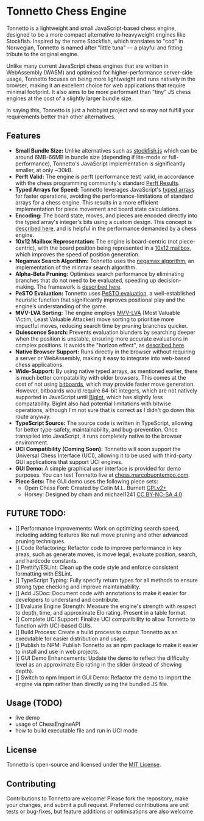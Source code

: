 # Tonnetto Chess Engine

Tonnetto is a lightweight and small JavaScript-based chess engine, designed to be a more compact alternative to heavyweight engines like Stockfish. Inspired by the name Stockfish, which translates to "cod" in Norwegian, Tonnetto is named after "little tuna" — a playful and fitting tribute to the original engine.

Unlike many current JavaScript chess engines that are written in WebAssembly (WASM) and optimised for higher-performance server-side usage, Tonnetto focuses on being more lightweight and runs natively in the browser, making it an excellent choice for web applications that require minimal footprint. It also aims to be more performant than "tiny" JS chess engines at the cost of a slightly larger bundle size.

In saying this, Tonnetto is just a hobbyist project and so may not fulfill your requirements better than other alternatives.

## Features
- **Small Bundle Size:** Unlike alternatives such as [stockfish.js](https://github.com/nmrugg/stockfish.js/) which can be around 6MB-66MB in bundle size (depending if lite-mode or full-performance), Tonnetto's JavaScript implementation is significantly smaller, at only ~30kB.
- **Perft Valid:** The engine is perft (performance test) valid, in accordance with the chess programming community's standard [Perft Results](https://www.chessprogramming.org/Perft_Results).
- **Typed Arrays for Speed:** Tonnetto leverages JavaScript's [typed arrays](https://developer.mozilla.org/en-US/docs/Web/JavaScript/Guide/Typed_arrays) for faster operations, avoiding the performance-limitations of standard arrays for a chess engine. This results in a more efficient implementation for piece movement and board state calculations.
- **Encoding:** The board state, moves, and pieces are encoded directly into the typed array's integer's bits using a custom design. This concept is [described here](https://www.chessprogramming.org/Encoding_Moves), and is helpful in the performance demanded by a chess engine.
- **10x12 Mailbox Representation:** The engine is board-centric (not piece-centric), with the board position being represented in a [10x12 mailbox](https://www.chessprogramming.org/Mailbox), which improves the speed of position generation.
- **Negamax Search Algorithm:** Tonnetto uses the [negamax algorithm](https://www.chessprogramming.org/Negamax), an implementation of the minmax search algorithm.
- **Alpha-Beta Pruning:** Optimises search performance by eliminating branches that do not need to be evaluated, speeding up decision-making. The framework is [described here](https://www.chessprogramming.org/Alpha-Beta).
- **PeSTO Evaluation:** Tonnetto uses [PeSTO evaluation](https://www.chessprogramming.org/PeSTO%27s_Evaluation_Function), a well-established heuristic function that significantly improves positional play and the engine’s understanding of the game.
- **MVV-LVA Sorting:** The engine employs [MVV-LVA](https://www.chessprogramming.org/MVV-LVA) (Most Valuable Victim, Least Valuable Attacker) move sorting to prioritise more impactful moves, reducing search time by pruning branches quicker.
- **Quiescence Search:** Prevents evaluation blunders by searching deeper when the position is unstable, ensuring more accurate evaluations in complex positions. It avoids the "horizon effect", as [described here](https://www.chessprogramming.org/Quiescence_Search).
- **Native Browser Support:** Runs directly in the browser without requiring a server or WebAssembly, making it easy to integrate into web-based chess applications.
- **Wide-Support:** By using native typed arrays, as mentioned earlier, there is much better compatability with older browsers. This comes at the cost of not using [bitboards](https://www.chessprogramming.org/Bitboards), which may provide faster move generation. However, bitboards would require 64-bit integers, which are not natively supported in JavaScript until [BigInt](https://developer.mozilla.org/en-US/docs/Web/JavaScript/Reference/Global_Objects/BigInt), which has slightly less compatability. BigInt also had potential limitations with bitwise operations, although I'm not sure that is correct as I didn't go down this route anyway.
- **TypeScript Source:** The source code is written in TypeScript, allowing for better type-safety, maintainability, and bug-prevention. Once transpiled into JavaScript, it runs completely native to the browser environment.
- **UCI Compatibility (Coming Soon):** Tonnetto will soon support the Universal Chess Interface (UCI), allowing it to be used with third-party GUI applications that support UCI engines.
- **GUI Demo:** A simple graphical user interface is provided for demo purposes. You can test Tonnetto live at [chess.marcobuontempo.com](https://chess.marcobuontempo.com).
- **Piece Sets:** The GUI demo uses the following piece sets:
  - Open Chess Font: Created by Colin M.L. Burnett [GPLv2+](https://www.gnu.org/licenses/old-licenses/gpl-2.0.txt)
  - Horsey: Designed by cham and michael1241 [CC BY-NC-SA 4.0](https://creativecommons.org/licenses/by-nc-sa/4.0/)

## FUTURE TODO:
  - [] Performance Improvements: Work on optimizing search speed, including adding features like null move pruning and other advanced pruning techniques.
  - [] Code Refactoring: Refactor code to improve performance in key areas, such as generate moves, is move legal, evaluate position, search, and hardcode constants.
  - [] Prettify/ESLint: Clean up the code style and enforce consistent formatting with ESLint.
  - [] TypeScript Typing: Fully specify return types for all methods to ensure strong type checking and improve maintainability.
  - [] Add JSDoc: Document code with annotations to make it easier for developers to understand and contribute.
  - [] Evaluate Engine Strength: Measure the engine's strength with respect to depth, time, and approximate Elo rating. Present in a table format.
  - [] Complete UCI Support: Finalize UCI compatibility to allow Tonnetto to function with UCI-based GUIs.
  - [] Build Process: Create a build process to output Tonnetto as an executable for easier distribution and usage.
  - [] Publish to NPM: Publish Tonnetto as an npm package to make it easier to install and use in web projects.
  - [] GUI Demo Enhancements: Update the demo to reflect the difficulty level as an approximate Elo rating in the slider (instead of showing depth).
  - [] Switch to npm Import in GUI Demo: Refactor the demo to import the engine via npm rather than directly using the bundled JS file.

## Usage (TODO)
- live demo
- usage of ChessEngineAPI
- how to build executable file and run in UCI mode

## License
Tonnetto is open-source and licensed under the [MIT License](LICENSE).

## Contributing
Contributions to Tonnetto are welcome! Please fork the repository, make your changes, and submit a pull request. Preferred contributions are unit tests or bug-fixes, but feature additions or optimisations are also welcome

